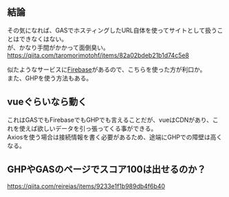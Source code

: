 ## 結論
その気になれば、GASでホスティングしたURL自体を使ってサイトとして扱うことはできなくはない。  
が、かなり手間がかかって面倒臭い。  
https://qiita.com/taromorimotohf/items/82a02bdeb21b1d74c5e8

似たようなサービスに[Firebase](https://firebase.google.com)があるので、こちらを使った方が利口か。  
また、GHPを使う方法もある。

## vueぐらいなら動く
これはGASでもFirebaseでもGHPでも言えることだが、vueはCDNがあり、これを使えば欲しいデータを引っ張ってくる事ができる。  
Axiosを使う場合は接続情報を書く必要があるため、途端にGHPでの障壁は高くなる。

## GHPやGASのページでスコア100は出せるのか？
https://qiita.com/reireias/items/9233e1f1b989db4f6b40